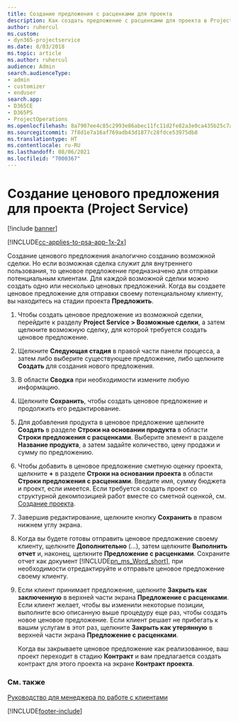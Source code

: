```yaml
---
title: Создание предложения с расценками для проекта
description: Как создать предложение с расценками для проекта в Project Service
author: ruhercul
ms.custom:
- dyn365-projectservice
ms.date: 8/03/2018
ms.topic: article
ms.author: ruhercul
audience: Admin
search.audienceType:
- admin
- customizer
- enduser
search.app:
- D365CE
- D365PS
- ProjectOperations
ms.openlocfilehash: 8a7907ee4c85c2993e86abec11fc11d2fe82a3e0ca435b25c7a213bbce931e73
ms.sourcegitcommit: 7f8d1e7a16af769adb43d1877c28fdce53975db8
ms.translationtype: HT
ms.contentlocale: ru-RU
ms.lasthandoff: 08/06/2021
ms.locfileid: "7000367"
---
```

# <a name="create-a-project-quote-project-service"></a>Создание ценового предложения для проекта (Project Service)

[!include [banner](../includes/psa-now-project-operations.md)]

[!INCLUDE[cc-applies-to-psa-app-1x-2x](../includes/cc-applies-to-psa-app-1x-2x.md)]

Создание ценового предложения аналогично созданию возможной сделки. Но если возможная сделка служит для внутреннего пользования, то ценовое предложение предназначено для отправки потенциальным клиентам. Для каждой возможной сделки можно создать одно или несколько ценовых предложений. Когда вы создаете ценовое предложение для отправки своему потенциальному клиенту, вы находитесь на стадии проекта **Предложить**.  
  
1. Чтобы создать ценовое предложение из возможной сделки, перейдите к разделу **Project Service > Возможные сделки**, а затем щелкните возможную сделку, для которой требуется создать ценовое предложение.  
  
2. Щелкните **Следующая стадия** в правой части панели процесса, а затем либо выберите существующее предложение, либо щелкните **Создать** для создания нового предложения.  
  
3. В области **Сводка** при необходимости измените любую информацию.  
  
4. Щелкните **Сохранить**, чтобы создать ценовое предложение и продолжить его редактирование.  
  
5. Для добавления продукта в ценовое предложение щелкните **Создать** в разделе **Строки на основании продукта** в области **Строки предложения с расценками**. Выберите элемент в разделе **Название продукта**, а затем задайте количество, цену продажи и сумму по предложению.  
  
6. Чтобы добавить в ценовое предложение сметную оценку проекта, щелкните **+** в разделе **Строки на основании проекта** в области **Строки предложения с расценками**. Введите имя, сумму бюджета и проект, если имеется. Если требуется создать проект со структурной декомпозицией работ вместе со сметной оценкой, см. [Создание проекта](../psa/create-project.md).  
  
7. Завершив редактирование, щелкните кнопку **Сохранить** в правом нижнем углу экрана.  
  
8. Когда вы будете готовы отправить ценовое предложение своему клиенту, щелкните **Дополнительно** (…), затем щелкните **Выполнить отчет** и, наконец, щелкните **Предложение с расценками**. Сохраните отчет как документ [!INCLUDE[pn_ms_Word_short](../includes/pn-ms-word-short.md)], при необходимости отредактируйте и отправьте ценовое предложение своему клиенту.  
  
9. Если клиент принимает предложение, щелкните **Закрыть как заключенную** в верхней части экрана **Предложение с расценками**. Если клиент желает, чтобы вы изменили некоторые позиции, выполните всю описанную выше процедуру еще раз, чтобы создать новое ценовое предложение. Если клиент решает не прибегать к вашим услугам в этот раз, щелкните **Закрыть как утерянную** в верхней части экрана **Предложение с расценками**.  
  
   Когда вы закрываете ценовое предложение как реализованное, ваш проект переходит в стадию **Контракт** и вам предлагается создать контракт для этого проекта на экране **Контракт проекта**.  
  
### <a name="see-also"></a>См. также  
 [Руководство для менеджера по работе с клиентами](../psa/account-manager-guide.md)


[!INCLUDE[footer-include](../includes/footer-banner.md)]